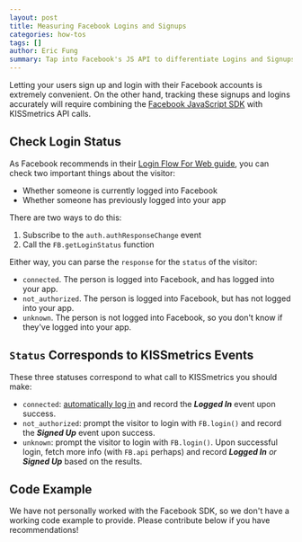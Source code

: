 ```yaml
---
layout: post
title: Measuring Facebook Logins and Signups
categories: how-tos
tags: []
author: Eric Fung
summary: Tap into Facebook's JS API to differentiate Logins and Signups via Facebook Connect.
---
```

Letting your users sign up and login with their Facebook accounts is extremely convenient. On the other hand, tracking these signups and logins accurately will require combining the [Facebook JavaScript SDK][fb-js-sdk] with KISSmetrics API calls.

## Check Login Status

As Facebook recommends in their [Login Flow For Web guide][login-flow], you can check two important things about the visitor:

* Whether someone is currently logged into Facebook
* Whether someone has previously logged into your app

There are two ways to do this:

1. Subscribe to the `auth.authResponseChange` event
2. Call the `FB.getLoginStatus` function

Either way, you can parse the `response` for the `status` of the visitor:

* `connected`. The person is logged into Facebook, and has logged into your app.
* `not_authorized`. The person is logged into Facebook, but has not logged into your app.
* `unknown`. The person is not logged into Facebook, so you don't know if they've logged into your app.

## `Status` Corresponds to KISSmetrics Events

These three statuses correspond to what call to KISSmetrics you should make:

* `connected`: [automatically log in][auto-login] and record the ***Logged In*** event upon success.
* `not_authorized`: prompt the visitor to login with `FB.login()` and record the ***Signed Up*** event upon success.
* `unknown`: prompt the visitor to login with `FB.login()`. Upon successful login, fetch more info (with `FB.api` perhaps) and record ***Logged In*** *or* ***Signed Up*** based on the results.

## Code Example

We have not personally worked with the Facebook SDK, so we don't have a working code example to provide. Please contribute below if you have recommendations!

[fb-js-sdk]: https://developers.facebook.com/docs/reference/javascript/
[login-flow]: https://developers.facebook.com/docs/facebook-login/login-flow-for-web/
[auto-login]: https://developers.facebook.com/docs/facebook-login/using-auto-login/